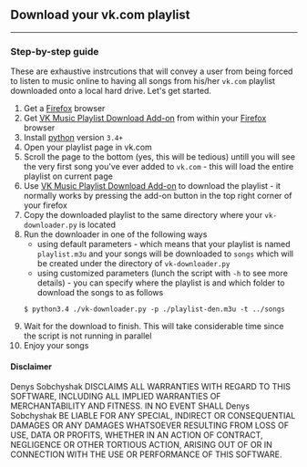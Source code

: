 ## Download your vk.com playlist
---
### Step-by-step guide
These are exhaustive instrcutions that will convey a user from being forced to listen to music online to having all songs from his/her `vk.com` playlist downloaded onto a local hard drive. Let's get started.
1. Get a [Firefox] browser
2. Get [VK Music Playlist Download Add-on] from within your [Firefox] browser
3. Install [python] version `3.4+`
4. Open your playlist page in vk.com
5. Scroll the page to the bottom (yes, this will be tedious) untill you will see the very first song you've ever added to `vk.com` - this will load the entire playlist on current page
6. Use [VK Music Playlist Download Add-on] to download the playlist - it normally works by pressing the add-on button in the top right corner of your firefox
7. Copy the downloaded playlist to the same directory where your `vk-downloader.py` is located
8. Run the downloader in one of the following ways
    - using default parameters - which means that your playlist is named `playlist.m3u` and your songs will be downloaded to `songs` which will be created under the directory of `vk-downloader.py`
    - using customized parameters (lunch the script with `-h` to see more details) - you can specify where the playlist is and which folder to download the songs to as follows
    ```
    $ python3.4 ./vk-downloader.py -p ./playlist-den.m3u -t ../songs
    ```
9. Wait for the download to finish. This will take considerable time since the script is not running in parallel
10. Enjoy your songs

[Firefox]:https://www.mozilla.org/en-US/firefox/new/
[VK Music Playlist Download Add-on]:https://addons.mozilla.org/en-US/firefox/addon/vk-music-playlist-download/
[python]:https://www.python.org/downloads/

#### Disclaimer
Denys Sobchyshak DISCLAIMS ALL WARRANTIES WITH REGARD TO THIS SOFTWARE, INCLUDING ALL IMPLIED WARRANTIES OF MERCHANTABILITY AND FITNESS. IN NO EVENT SHALL Denys Sobchyshak BE LIABLE FOR ANY SPECIAL, INDIRECT OR CONSEQUENTIAL DAMAGES OR ANY DAMAGES WHATSOEVER RESULTING FROM LOSS OF USE, DATA OR PROFITS, WHETHER IN AN ACTION OF CONTRACT, NEGLIGENCE OR OTHER TORTIOUS ACTION, ARISING OUT OF OR IN CONNECTION WITH THE USE OR PERFORMANCE OF THIS SOFTWARE.